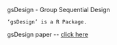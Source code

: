 gsDesign - Group Sequential Design
```
‘gsDesign’ is a R Package.
```
gsDesign paper -- <a href="http://cran.r-project.org/web/packages/gsDesign/gsDesign.pdf">click here</a>

